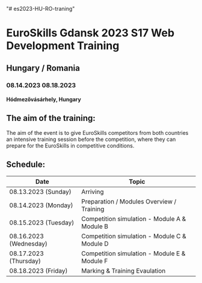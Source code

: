 "# es2023-HU-RO-traning" 

# EuroSkills Gdansk 2023 S17 Web Development Training
## Hungary / Romania

### 08.14.2023 08.18.2023
#### Hódmezővásárhely, Hungary

## The aim of the training:
The aim of the event is to give EuroSkills competitors from both countries an intensive training session before the competition, where they can prepare for the  EuroSkills in competitive conditions.

## Schedule:


| Date | Topic | 
| -------- | -------- | 
| 08.13.2023 (Sunday)     | Arriving     | 
| 08.14.2023 (Monday)     | Preparation / Modules Overview / Training | 
| 08.15.2023 (Tuesday)     | Competition simulation - Module A & Module B | 
| 08.16.2023 (Wednesday)     | Competition simulation - Module C & Module D | 
| 08.17.2023 (Thursday)     | Competition simulation - Module E & Module F | 
| 08.18.2023 (Friday)     | Marking & Training Evaulation | 
